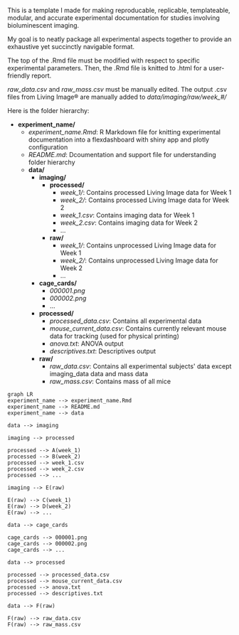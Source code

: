 This is a template I made for making reproducable, replicable, templateable, modular, and accurate experimental documentation for studies involving bioluminescent imaging.

My goal is to neatly package all experimental aspects together to provide an exhaustive yet succinctly navigable format.

The top of the .Rmd file must be modified with respect to specific experimental parameters. Then, the .Rmd file is knitted to .html for a user-friendly report.

*raw_data.csv* and *raw_mass.csv* must be manually edited. The output .csv files from Living Image® are manually added to *data/imaging/raw/week_#/*

Here is the folder hierarchy:

- **experiment_name/**
  - *experiment_name.Rmd*: R Markdown file for knitting experimental documentation into a flexdashboard with shiny app and plotly configuration
  - *README.md*: Dcoumentation and support file for understanding folder hierarchy
  - **data/**
    - **imaging/**
      - **processed/**
        - *week_1/*: Contains processed Living Image data for Week 1
        - *week_2/*: Contains processed Living Image data for Week 2
        - *week_1.csv*: Contains imaging data for Week 1
        - *week_2.csv*: Contains imaging data for Week 2
        - ...
      - **raw/**
        - *week_1/*: Contains unprocessed Living Image data for Week 1
        - *week_2/*: Contains unprocessed Living Image data for Week 2
        - ...
    - **cage_cards/**
      - *000001.png*
      - *000002.png*
      - ...
    - **processed/**
      - *processed_data.csv*: Contains all experimental data
      - *mouse_current_data.csv*: Contains currently relevant mouse data for tracking (used for physical printing)
      - *anova.txt*: ANOVA output
      - *descriptives.txt*: Descriptives output
    - **raw/**
      - *raw_data.csv*: Contains all experimental subjects' data except imaging_data data and mass data
      - *raw_mass.csv*: Contains mass of all mice
     

```mermaid
graph LR
experiment_name --> experiment_name.Rmd
experiment_name --> README.md
experiment_name --> data

data --> imaging

imaging --> processed

processed --> A(week_1)
processed --> B(week_2)
processed --> week_1.csv
processed --> week_2.csv
processed --> ...

imaging --> E(raw)

E(raw) --> C(week_1)
E(raw) --> D(week_2)
E(raw) --> ...

data --> cage_cards

cage_cards --> 000001.png
cage_cards --> 000002.png
cage_cards --> ...

data --> processed

processed --> processed_data.csv
processed --> mouse_current_data.csv
processed --> anova.txt
processed --> descriptives.txt

data --> F(raw)

F(raw) --> raw_data.csv
F(raw) --> raw_mass.csv
```
